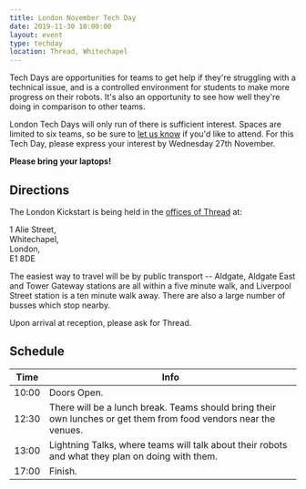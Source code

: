 ```yaml
---
title: London November Tech Day
date: 2019-11-30 10:00:00
layout: event
type: techday
location: Thread, Whitechapel
---
```


Tech Days are opportunities for teams to get help if they're struggling with a
technical issue, and is a controlled environment for students to make more
progress on their robots. It's also an opportunity to see how well they're doing
in comparison to other teams.

London Tech Days will only run of there is sufficient interest. Spaces are
limited to six teams, so be sure to [let us know][teams-contact] if you'd like
to attend. For this Tech Day, please express your interest by Wednesday 27th
November.

**Please bring your laptops!**

## Directions

The London Kickstart is being held in the [offices of Thread][venue-map] at:

1 Alie Street,  
Whitechapel,  
London,  
E1 8DE

The easiest way to travel will be by public transport -- Aldgate, Aldgate East
and Tower Gateway stations are all within a five minute walk, and Liverpool
Street station is a ten minute walk away. There are also a large number of
busses which stop nearby.

Upon arrival at reception, please ask for Thread.

## Schedule

| Time  | Info |
|-------|------|
| 10:00 | Doors Open. |
| 12:30 | There will be a lunch break. Teams should bring their own lunches or get them from food vendors near the venues. |
| 13:00 | Lightning Talks, where teams will talk about their robots and what they plan on doing with them. |
| 17:00 | Finish. |

[venue-map]: https://drive.google.com/open?id=1J3wzcboMIrYpsTV1JzRRwT6N8FeBxEYP
[teams-contact]: mailto:teams@studentrobotics.org
